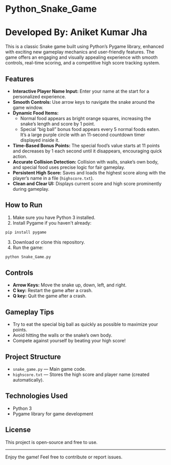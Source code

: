 # Python_Snake_Game
# Developed By: Aniket Kumar Jha
This is a classic Snake game built using Python’s Pygame library, enhanced with exciting new gameplay mechanics and user-friendly features. The game offers an engaging and visually appealing experience with smooth controls, real-time scoring, and a competitive high score tracking system.

## Features

- **Interactive Player Name Input:** Enter your name at the start for a personalized experience.
- **Smooth Controls:** Use arrow keys to navigate the snake around the game window.
- **Dynamic Food Items:**
  - Normal food appears as bright orange squares, increasing the snake’s length and score by 1 point.
  - Special “big ball” bonus food appears every 5 normal foods eaten. It’s a large purple circle with an 11-second countdown timer displayed inside it.
- **Time-Based Bonus Points:** The special food’s value starts at 11 points and decreases by 1 each second until it disappears, encouraging quick action.
- **Accurate Collision Detection:** Collision with walls, snake’s own body, and special food uses precise logic for fair gameplay.
- **Persistent High Score:** Saves and loads the highest score along with the player’s name in a file (`highscore.txt`).
- **Clean and Clear UI:** Displays current score and high score prominently during gameplay.

## How to Run

1. Make sure you have Python 3 installed.
2. Install Pygame if you haven't already:
```bash
pip install pygame
```
3. Download or clone this repository.
4. Run the game:
```bash
python Snake_Game.py
```

## Controls

- **Arrow Keys:** Move the snake up, down, left, and right.
- **C key:** Restart the game after a crash.
- **Q key:** Quit the game after a crash.

## Gameplay Tips

- Try to eat the special big ball as quickly as possible to maximize your points.
- Avoid hitting the walls or the snake’s own body.
- Compete against yourself by beating your high score!

## Project Structure

- `snake_game.py` — Main game code.
- `highscore.txt` — Stores the high score and player name (created automatically).

## Technologies Used

- Python 3
- Pygame library for game development

## License

This project is open-source and free to use.

---

Enjoy the game! Feel free to contribute or report issues.